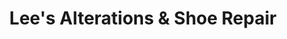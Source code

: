 ---
title: "Lee's Alterations & Shoe Repair"
url: /yorktown/lees-alterations-and-shoe-repair/
shop: shoes
---